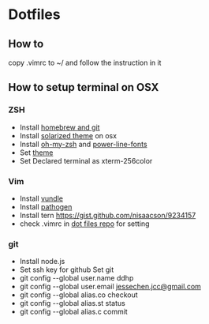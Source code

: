 # Dotfiles

## How to
copy .vimrc to ~/
and follow the instruction in it

## How to setup terminal on OSX

### ZSH

- Install [homebrew and git](https://gist.github.com/derhuerst/1b15ff4652a867391f03#file-mac-md)
- Install [solarized theme](https://github.com/tomislav/osx-terminal.app-colors-solarized) on osx
- Install [oh-my-zsh](https://github.com/robbyrussell/oh-my-zsh#getting-started) and [power-line-fonts](https://github.com/powerline/fonts)
- Set [theme](https://github.com/robbyrussell/oh-my-zsh#selecting-a-theme)
- Set Declared terminal as xterm-256color


### Vim

- Install [vundle](https://github.com/VundleVim/Vundle.vim#quick-start)
- Install [pathogen](https://github.com/tpope/vim-pathogen#installation)
- Install tern https://gist.github.com/nisaacson/9234157
- check .vimrc in [dot files repo](https://github.com/ddhp/dotfiles) for setting


### git

- Install node.js
- Set ssh key for github
Set git 
- git config --global user.name ddhp
- git config --global user.email jessechen.jcc@gmail.com
- git config --global alias.co checkout
- git config --global alias.st status
- git config --global alias.c commit
